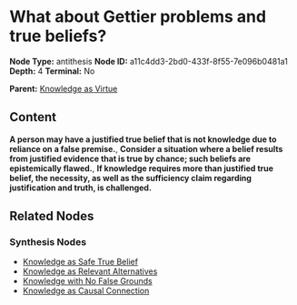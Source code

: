 # What about Gettier problems and true beliefs?

**Node Type:** antithesis
**Node ID:** a11c4dd3-2bd0-433f-8f55-7e096b0481a1
**Depth:** 4
**Terminal:** No

**Parent:** [Knowledge as Virtue](knowledge-as-virtue-synthesis-e1e88f51-a159-4992-ab40-c526cd9e7c24.md)

## Content

**A person may have a justified true belief that is not knowledge due to reliance on a false premise.**, **Consider a situation where a belief results from justified evidence that is true by chance; such beliefs are epistemically flawed.**, **If knowledge requires more than justified true belief, the necessity, as well as the sufficiency claim regarding justification and truth, is challenged.**

## Related Nodes

### Synthesis Nodes

- [Knowledge as Safe True Belief](knowledge-as-safe-true-belief-synthesis-14db984a-63e6-4410-8979-cb66636f7460.md)
- [Knowledge as Relevant Alternatives](knowledge-as-relevant-alternatives-synthesis-f476555e-ab93-4c44-b6bf-483e958861be.md)
- [Knowledge with No False Grounds](knowledge-with-no-false-grounds-synthesis-c57ee0aa-012f-43a7-ae6d-571cb1162deb.md)
- [Knowledge as Causal Connection](knowledge-as-causal-connection-synthesis-d4da1557-d389-40b7-8866-be7e5bc50f03.md)
